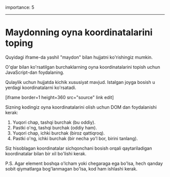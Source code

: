 importance: 5

---

# Maydonning oyna koordinatalarini toping

Quyidagi iframe-da yashil "maydon" bilan hujjatni ko'rishingiz mumkin.

O'qlar bilan ko'rsatilgan burchaklarning oyna koordinatalarini topish uchun JavaScript-dan foydalaning.

Qulaylik uchun hujjatda kichik xususiyat mavjud. Istalgan joyga bosish u yerdagi koordinatalarni ko'rsatadi.

[iframe border=1 height=360 src="source" link edit]

Sizning kodingiz oyna koordinatalarini olish uchun DOM dan foydalanishi kerak:

1. Yuqori chap, tashqi burchak (bu oddiy).
2. Pastki o'ng, tashqi burchak (oddiy ham).
3. Yuqori chap, ichki burchak (biroz qattiqroq).
4. Pastki o'ng, ichki burchak (bir necha yo'l bor, birini tanlang).

Siz hisoblagan koordinatalar sichqonchani bosish orqali qaytariladigan koordinatalar bilan bir xil bo'lishi kerak.

P.S. Agar element boshqa o'lcham yoki chegaraga ega bo'lsa, hech qanday sobit qiymatlarga bog'lanmagan bo'lsa, kod ham ishlashi kerak.
